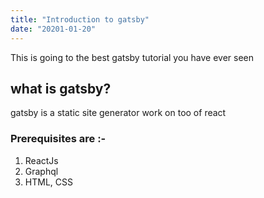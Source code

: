```yaml
---
title: "Introduction to gatsby"
date: "20201-01-20"
---
```


This is going to the best gatsby tutorial you have ever seen

## what is gatsby?
gatsby is a static site generator work on too of react

### Prerequisites are :-
1. ReactJs
2. Graphql
3. HTML, CSS